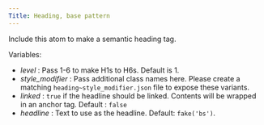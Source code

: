 ```yaml
---
Title: Heading, base pattern
---
```

Include this atom to make a semantic heading tag.

Variables:
   
* _level_ : Pass 1-6 to make H1s to H6s. Default is 1.
* _style_modifier_ : Pass additional class names here. Please create a matching `heading~style_modifier.json` file to expose these variants.
* _linked_ : `true` if the headline should be linked. Contents will be wrapped in an anchor tag. Default : `false`
* _headline_ : Text to use as the headline. Default: `fake('bs')`.
